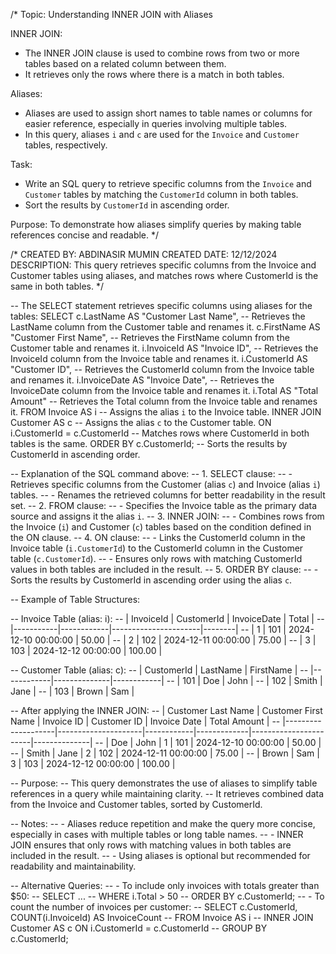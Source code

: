 /*
Topic: Understanding INNER JOIN with Aliases

INNER JOIN:
- The INNER JOIN clause is used to combine rows from two or more tables based on a related column between them.
- It retrieves only the rows where there is a match in both tables.

Aliases:
- Aliases are used to assign short names to table names or columns for easier reference, especially in queries involving multiple tables.
- In this query, aliases `i` and `c` are used for the `Invoice` and `Customer` tables, respectively.

Task:
- Write an SQL query to retrieve specific columns from the `Invoice` and `Customer` tables by matching the `CustomerId` column in both tables.
- Sort the results by `CustomerId` in ascending order.

Purpose:
To demonstrate how aliases simplify queries by making table references concise and readable.
*/

/*
CREATED BY: ABDINASIR MUMIN
CREATED DATE: 12/12/2024
DESCRIPTION: This query retrieves specific columns from the Invoice and Customer tables using aliases, 
and matches rows where CustomerId is the same in both tables.
*/

-- The SELECT statement retrieves specific columns using aliases for the tables:
SELECT
    c.LastName AS "Customer Last Name", -- Retrieves the LastName column from the Customer table and renames it.
    c.FirstName AS "Customer First Name", -- Retrieves the FirstName column from the Customer table and renames it.
    i.InvoiceId AS "Invoice ID",        -- Retrieves the InvoiceId column from the Invoice table and renames it.
    i.CustomerId AS "Customer ID",      -- Retrieves the CustomerId column from the Invoice table and renames it.
    i.InvoiceDate AS "Invoice Date",    -- Retrieves the InvoiceDate column from the Invoice table and renames it.
    i.Total AS "Total Amount"           -- Retrieves the Total column from the Invoice table and renames it.
FROM
    Invoice AS i                        -- Assigns the alias `i` to the Invoice table.
INNER JOIN
    Customer AS c                       -- Assigns the alias `c` to the Customer table.
ON 
    i.CustomerId = c.CustomerId         -- Matches rows where CustomerId in both tables is the same.
ORDER BY
    c.CustomerId;                       -- Sorts the results by CustomerId in ascending order.

-- Explanation of the SQL command above:
-- 1. SELECT clause:
--    - Retrieves specific columns from the Customer (alias `c`) and Invoice (alias `i`) tables.
--    - Renames the retrieved columns for better readability in the result set.
-- 2. FROM clause:
--    - Specifies the Invoice table as the primary data source and assigns it the alias `i`.
-- 3. INNER JOIN:
--    - Combines rows from the Invoice (`i`) and Customer (`c`) tables based on the condition defined in the ON clause.
-- 4. ON clause:
--    - Links the CustomerId column in the Invoice table (`i.CustomerId`) to the CustomerId column in the Customer table (`c.CustomerId`).
--    - Ensures only rows with matching CustomerId values in both tables are included in the result.
-- 5. ORDER BY clause:
--    - Sorts the results by CustomerId in ascending order using the alias `c`.

-- Example of Table Structures:

-- Invoice Table (alias: i):
-- | InvoiceId | CustomerId | InvoiceDate          | Total  |
-- |-----------|------------|----------------------|--------|
-- | 1         | 101        | 2024-12-10 00:00:00 | 50.00  |
-- | 2         | 102        | 2024-12-11 00:00:00 | 75.00  |
-- | 3         | 103        | 2024-12-12 00:00:00 | 100.00 |

-- Customer Table (alias: c):
-- | CustomerId | LastName     | FirstName  |
-- |------------|--------------|------------|
-- | 101        | Doe          | John       |
-- | 102        | Smith        | Jane       |
-- | 103        | Brown        | Sam        |

-- After applying the INNER JOIN:
-- | Customer Last Name | Customer First Name | Invoice ID | Customer ID | Invoice Date          | Total Amount |
-- |--------------------|---------------------|------------|-------------|-----------------------|--------------|
-- | Doe                | John                | 1          | 101         | 2024-12-10 00:00:00  | 50.00        |
-- | Smith              | Jane                | 2          | 102         | 2024-12-11 00:00:00  | 75.00        |
-- | Brown              | Sam                 | 3          | 103         | 2024-12-12 00:00:00  | 100.00       |

-- Purpose:
-- This query demonstrates the use of aliases to simplify table references in a query while maintaining clarity.
-- It retrieves combined data from the Invoice and Customer tables, sorted by CustomerId.

-- Notes:
-- - Aliases reduce repetition and make the query more concise, especially in cases with multiple tables or long table names.
-- - INNER JOIN ensures that only rows with matching values in both tables are included in the result.
-- - Using aliases is optional but recommended for readability and maintainability.

-- Alternative Queries:
-- - To include only invoices with totals greater than $50:
--   SELECT ...
--   WHERE i.Total > 50
--   ORDER BY c.CustomerId;
-- - To count the number of invoices per customer:
--   SELECT c.CustomerId, COUNT(i.InvoiceId) AS InvoiceCount
--   FROM Invoice AS i
--   INNER JOIN Customer AS c ON i.CustomerId = c.CustomerId
--   GROUP BY c.CustomerId;

